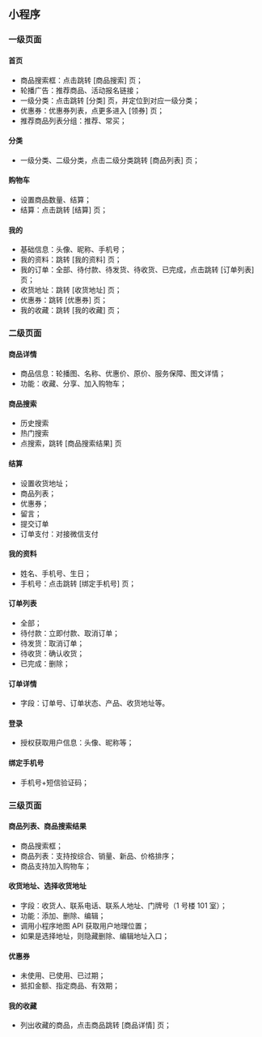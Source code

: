 ## 小程序

### 一级页面

#### 首页
- 商品搜索框：点击跳转 [商品搜索] 页；
- 轮播广告：推荐商品、活动报名链接；
- 一级分类：点击跳转 [分类] 页，并定位到对应一级分类；
- 优惠券：优惠券列表，点更多进入 [领券] 页；
- 推荐商品列表分组：推荐、常买；

#### 分类
- 一级分类、二级分类，点击二级分类跳转 [商品列表] 页；

#### 购物车
- 设置商品数量、结算；
- 结算：点击跳转 [结算] 页；

#### 我的
- 基础信息：头像、昵称、手机号；
- 我的资料：跳转 [我的资料] 页；
- 我的订单：全部、待付款、待发货、待收货、已完成，点击跳转 [订单列表] 页；
- 收货地址：跳转 [收货地址] 页；
- 优惠券：跳转 [优惠券] 页；
- 我的收藏：跳转 [我的收藏] 页；

### 二级页面

#### 商品详情
- 商品信息：轮播图、名称、优惠价、原价、服务保障、图文详情；
- 功能：收藏、分享、加入购物车；

#### 商品搜索
- 历史搜索
- 热门搜索
- 点搜索，跳转 [商品搜索结果] 页

#### 结算
- 设置收货地址；
- 商品列表；
- 优惠券；
- 留言；
- 提交订单
- 订单支付：对接微信支付

#### 我的资料
- 姓名、手机号、生日；
- 手机号：点击跳转 [绑定手机号] 页；

#### 订单列表
- 全部；
- 待付款：立即付款、取消订单；
- 待发货：取消订单；
- 待收货：确认收货；
- 已完成：删除；

#### 订单详情
- 字段：订单号、订单状态、产品、收货地址等。

#### 登录
- 授权获取用户信息：头像、昵称等；

#### 绑定手机号
- 手机号+短信验证码；

### 三级页面

#### 商品列表、商品搜索结果
- 商品搜索框；
- 商品列表：支持按综合、销量、新品、价格排序；
- 商品支持加入购物车；

#### 收货地址、选择收货地址
- 字段：收货人、联系电话、联系人地址、门牌号（1 号楼 101 室）；
- 功能：添加、删除、编辑；
- 调用小程序地图 API 获取用户地理位置；
- 如果是选择地址，则隐藏删除、编辑地址入口；

#### 优惠券
- 未使用、已使用、已过期；
- 抵扣金额、指定商品、有效期；

#### 我的收藏
- 列出收藏的商品，点击商品跳转 [商品详情] 页；
